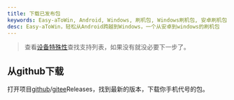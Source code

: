 ```yaml
---
title: 下载已发布包
keywords: Easy-aToWin, Android, Windows, 刷机包, Windows刷机包, 安卓刷机包,  Windows11, Windows10, Windows 11 arm, Windows 10 arm, 安卓刷Windows, 小米刷Windows, 一加刷Windows, 红米刷Windows, 亦魔
desc: Easy-aToWin，轻松从Android跨越到Windows，一个从安卓到windows的刷机包
---
```


> 查看[设备特殊性](../../device/README.md)查找支持列表，如果没有就没必要下一步了。

## 从github下载
打开项目[github](https://github.com/ACEyimo/Easy-aToWin/releases)/[gitee](https://gitee.com/ACEyimo/Easy-aToWin/releases)Releases，找到最新的版本，下载你手机代号的包。

